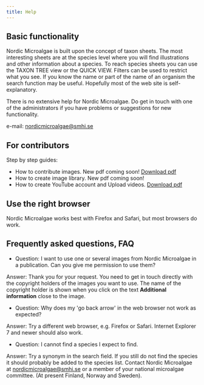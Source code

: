 ```yaml
---
title: Help
---
```


## Basic functionality

Nordic Microalgae is built upon the concept of taxon sheets. The most interesting sheets are at the species level where you will find illustrations and other information about a species. To reach species sheets you can use the TAXON TREE view or the QUICK VIEW. Filters can be used to restrict what you see. If you know the name or part of the name of an organism the search function may be useful. Hopefully most of the web site is self-explanatory.

There is no extensive help for Nordic Microalgae. Do get in touch with one of the administrators if you have problems or suggestions for new functionality.

e-mail: [nordicmicroalgae@smhi.se](mailto:nordicmicroalgae@smhi.se)

## For contributors

Step by step guides:

* How to contribute  images. New pdf coming soon! [Download pdf](http://downloads.nordicmicroalgae.org/nordic_microalgae_guide_for_contriburs.pdf)
* How to create image library. New pdf coming soon!
* How to create YouTube account and Upload videos. [Download pdf](http://downloads.nordicmicroalgae.org/CreateYouTubeaccount&UploadVideo.pdf)

## Use the right browser

Nordic Microalgae works best with Firefox and Safari, but most browsers do work.

## Frequently asked questions, FAQ

* Question: I want to use one or several images from Nordic Microalgae in  a publication. Can you give me permission to use them?

Answer: Thank you for your request. You need to get in touch directly with the copyright holders of the images you want to use. The name of the copyright holder is shown when you click on the text __Additional information__ close to the image.


* Question: Why does my 'go back arrow' in the web browser not work as expected?

Answer: Try a different web browser, e.g. Firefox or Safari. Internet Explorer 7 and newer should also work.

* Question: I cannot find a species I expect to find.

Answer: Try a synonym in the search field. If you still do not find the species it should probably be added to the species list. Contact Nordic Microalgae at [nordicmicroalgae@smhi.se](mailto:nordicmicroalgae@smhi.se) or a member of your national microalgae committee. (At present Finland, Norway and Sweden).

